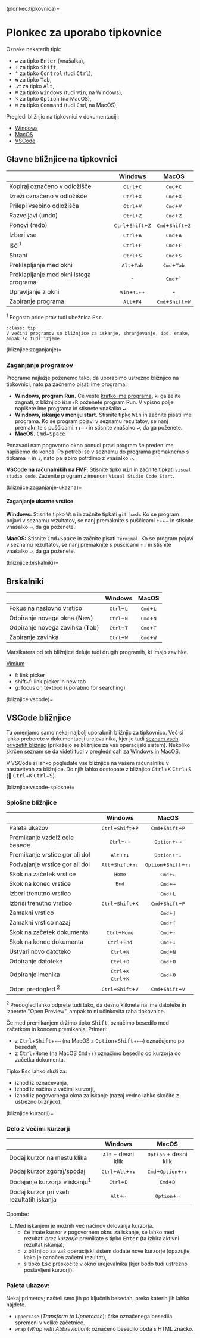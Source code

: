 (plonkec:tipkovnica)=
# Plonkec za uporabo tipkovnice

Oznake nekaterih tipk:
- <kbd>↵</kbd> za tipko <kbd>Enter</kbd> (vnašalka), 
- <kbd>⇧</kbd> za tipko <kbd>Shift</kbd>, 
- <kbd>⌃</kbd> za tipko <kbd>Control</kbd> (tudi <kbd>Ctrl</kbd>),
- <kbd>↹</kbd> za tipko <kbd>Tab</kbd>,
- <kbd>⎇</kbd> za tipko <kbd>Alt</kbd>,
- <kbd>⊞</kbd> za tipko <kbd>Windows</kbd> (tudi <kbd>Win</kbd>, na Windows),
- <kbd>⌥</kbd> za tipko <kbd>Option</kbd> (na MacOS),
- <kbd>⌘</kbd> za tipko <kbd>Command</kbd>  (tudi <kbd>Cmd</kbd>, na MacOS),


Pregledi bližnjic na tipkovnici v dokumentaciji:

- [Windows](https://support.microsoft.com/en-us/windows/keyboard-shortcuts-in-windows-dcc61a57-8ff0-cffe-9796-cb9706c75eec)
- [MacOS](https://support.apple.com/en-gb/102650)
- [VSCode](https://code.visualstudio.com/docs/getstarted/keybindings#_keyboard-shortcuts-reference)

## Glavne bližnjice na tipkovnici

|                                          | Windows                                       |  MacOS                                       |
|:-----------------------------------------|:---------------------------------------------:|:--------------------------------------------:|
| Kopiraj označeno v odložišče             | <kbd>Ctrl</kbd>+<kbd>C</kbd>                  | <kbd>Cmd</kbd>+<kbd>C</kbd>                  |
| Izreži označeno v odložišče              | <kbd>Ctrl</kbd>+<kbd>X</kbd>                  | <kbd>Cmd</kbd>+<kbd>X</kbd>                  |
| Prilepi vsebino odložišča                | <kbd>Ctrl</kbd>+<kbd>V</kbd>                  | <kbd>Cmd</kbd>+<kbd>V</kbd>                  |
| Razveljavi (undo)                        | <kbd>Ctrl</kbd>+<kbd>Z</kbd>                  | <kbd>Cmd</kbd>+<kbd>Z</kbd>                  |
| Ponovi (redo)                            | <kbd>Ctrl</kbd>+<kbd>Shift</kbd>+<kbd>Z</kbd> | <kbd>Cmd</kbd>+<kbd>Shift</kbd>+<kbd>Z</kbd> |
| Izberi vse                               | <kbd>Ctrl</kbd>+<kbd>A</kbd>                  | <kbd>Cmd</kbd>+<kbd>A</kbd>                  |
| Išči<sup>1</sup>                         | <kbd>Ctrl</kbd>+<kbd>F</kbd>                  | <kbd>Cmd</kbd>+<kbd>F</kbd>                  |
| Shrani                                   | <kbd>Ctrl</kbd>+<kbd>S</kbd>                  | <kbd>Cmd</kbd>+<kbd>S</kbd>                  |
| Preklapljanje med okni                   | <kbd>Alt</kbd>+<kbd>Tab</kbd>                 | <kbd>Cmd</kbd>+<kbd>Tab</kbd>                |
| Preklapljanje med okni istega programa   | -                                             | <kbd>Cmd</kbd>+<kbd>`</kbd>                  |
| Upravljanje z okni                       | <kbd>Win</kbd>+<kbd>↑↓←→</kbd>                | - |
| Zapiranje programa                       | <kbd>Alt</kbd>+<kbd>F4</kbd>                  | <kbd>Cmd</kbd>+<kbd>Shift</kbd>+<kbd>W</kbd> |

<sup>1</sup> Pogosto pride prav tudi ubežnica <kbd>Esc</kbd>.

`````{admonition} Nasvet za operacijski sistem MacOS
:class: tip
V večini programov so bližnjice za iskanje, shranjevanje, ipd. enake, ampak so tudi izjeme.
`````

(bliznjice:zaganjanje)=
### Zaganjanje programov

Programe najlažje poženemo tako, da uporabimo ustrezno bližnjico na tipkovnici, nato pa začnemo pisati ime programa.

* **Windows, program Run.** Če veste [kratko ime programa](https://shortcutkeys.net/run-windows-programs-components-short-names/), 
  ki ga želite zagnati, z bližnjico <kbd>Win</kbd>+<kbd>R</kbd> poženete program Run. V vpisno polje napišete ime programa in stisnete vnašalko <kbd>↵</kbd>.
* **Windows, iskanje v meniju start.** Stisnite tipko <kbd>Win</kbd> in začnite pisati ime programa. Ko se program pojavi v seznamu rezultatov,
  se nanj premaknite s puščicami <kbd>↑↓←→</kbd> in stisnite vnašalko <kbd>↵</kbd>, da ga poženete.
* **MacOS.** <kbd>Cmd</kbd>+<kbd>Space</kbd>

Ponavadi nam pogovorno okno ponudi pravi program še preden ime napišemo do konca.
Po potrebi se v seznamu do programa premaknemo s tipkama <kbd>↑</kbd> in <kbd>↓</kbd>, nato pa izbiro potrdimo z vnašalko <kbd>↵</kbd>.

**VSCode na računalnikih na FMF**: Stisnite tipko <kbd>Win</kbd> in začnite tipkati `visual studio code`.
Zaženite program z imenom `Visual Studio Code Start`.

(bliznjice:zaganjanje-ukazna)=
#### Zaganjanje ukazne vrstice

**Windows:** Stisnite tipko <kbd>Win</kbd> in začnite tipkati `git bash`. Ko se program pojavi v seznamu rezultatov,
  se nanj premaknite s puščicami <kbd>↑↓←→</kbd> in stisnite vnašalko <kbd>↵</kbd>, da ga poženete.

**MacOS:** Stisnite <kbd>Cmd</kbd>+<kbd>Space</kbd> in začnite pisati `Terminal`. 
Ko se program pojavi v seznamu rezultatov, se nanj premaknite s puščicami <kbd>↑↓</kbd> in stisnite vnašalko <kbd>↵</kbd>, da ga poženete.


(bliznjice:brskalniki)=
## Brskalniki

|                                          | Windows                                       |  MacOS                                       |
|:-----------------------------------------|:---------------------------------------------:|:--------------------------------------------:|
| Fokus na naslovno vrstico                | <kbd>Ctrl</kbd>+<kbd>L</kbd>                  | <kbd>Cmd</kbd>+<kbd>L</kbd>                  |
| Odpiranje novega okna (**N**ew)          | <kbd>Ctrl</kbd>+<kbd>N</kbd>                  | <kbd>Cmd</kbd>+<kbd>N</kbd>                  |
| Odpiranje novega zavihka (**T**ab)       | <kbd>Ctrl</kbd>+<kbd>T</kbd>                  | <kbd>Cmd</kbd>+<kbd>T</kbd>                  |
| Zapiranje zavihka                        | <kbd>Ctrl</kbd>+<kbd>W</kbd>                  | <kbd>Cmd</kbd>+<kbd>W</kbd>                  |

Marsikatera od teh bližnjice deluje tudi drugih programih, ki imajo zavihke.

[Vimium](https://vimium.github.io)
- f: link picker
- shift+f: link picker in new tab
- g: focus on textbox (uporabno for searching)

(bliznjice:vscode)=
## VSCode bližnjice

Tu omenjamo samo nekaj najbolj uporabnih bližnjic za tipkovnico. Več si lahko preberete v dokumentaciji urejevalnika, kjer je tudi [seznam vseh privzetih bližnjic](https://code.visualstudio.com/docs/getstarted/keybindings#_default-keyboard-shortcuts) (prikažejo se bližnjice za vaš operacijski sistem). Nekoliko skrčen seznam se da videti tudi v preglednicah za [Windows](https://code.visualstudio.com/shortcuts/keyboard-shortcuts-windows.pdf) in [MacOS](https://code.visualstudio.com/shortcuts/keyboard-shortcuts-macos.pdf).

V VSCode si lahko pogledate vse bližnjice na vašem računalniku v nastavitvah za bližnjice. 
Do njih lahko dostopate z bližnjico <kbd>Ctrl</kbd>+<kbd>K</kbd> <kbd>Ctrl</kbd>+<kbd>S</kbd> (🍎 <kbd>Ctrl</kbd>+<kbd>K</kbd> <kbd>Ctrl</kbd>+<kbd>S</kbd>).

(bliznjice:vscode-splosne)=
### Splošne bližnjice

|                                | Windows                                                   |  MacOS                                           |
|:-------------------------------|:---------------------------------------------------------:|:------------------------------------------------:|
| Paleta ukazov                  | <kbd>Ctrl</kbd>+<kbd>Shift</kbd>+<kbd>P</kbd>             | <kbd>Cmd</kbd>+<kbd>Shift</kbd>+<kbd>P</kbd>     |
| Premikanje vzdolž cele besede  | <kbd>Ctrl</kbd>+<kbd>←→</kbd>                             | <kbd>Option</kbd>+<kbd>←→</kbd>                  |
| Premikanje vrstice gor ali dol | <kbd>Alt</kbd>+<kbd>↑↓</kbd>                              | <kbd>Option</kbd>+<kbd>↑↓</kbd>                  |
| Podvajanje vrstice gor ali dol | <kbd>Alt</kbd>+<kbd>Shift</kbd>+<kbd>↑↓</kbd>             | <kbd>Option</kbd>+<kbd>Shift</kbd>+<kbd>↑↓</kbd> |
| Skok na začetek vrstice        | <kbd>Home</kbd>                                           | <kbd>Cmd</kbd>+<kbd>←</kbd>                      |
| Skok na konec vrstice          | <kbd>End</kbd>                                            | <kbd>Cmd</kbd>+<kbd>→</kbd>                      |
| Izberi trenutno vrstico        |                                                           | <kbd>Cmd</kbd>+<kbd>L</kbd>                      |
| Izbriši trenutno vrstico       | <kbd>Ctrl</kbd>+<kbd>Shift</kbd>+<kbd>K</kbd>             | <kbd>Cmd</kbd>+<kbd>Shift</kbd>+<kbd>P</kbd>     |
| Zamakni vrstico                |                                                           | <kbd>Cmd</kbd>+<kbd>]</kbd>                      |
| Zamakni vrstico nazaj          |                                                           | <kbd>Cmd</kbd>+<kbd>[</kbd>                      |
| Skok na začetek dokumenta      | <kbd>Ctrl</kbd>+<kbd>Home</kbd>                           | <kbd>Cmd</kbd>+<kbd>↑</kbd>                      |
| Skok na konec dokumenta        | <kbd>Ctrl</kbd>+<kbd>End</kbd>                            | <kbd>Cmd</kbd>+<kbd>↓</kbd>                      |
| Ustvari novo datoteko          | <kbd>Ctrl</kbd>+<kbd>N</kbd>                              | <kbd>Cmd</kbd>+<kbd>N</kbd>                      |
| Odpiranje datoteke             | <kbd>Ctrl</kbd>+<kbd>O</kbd>                              | <kbd>Cmd</kbd>+<kbd>O</kbd>                      |
| Odpiranje imenika              | <kbd>Ctrl</kbd>+<kbd>K</kbd> <kbd>Ctrl</kbd>+<kbd>K</kbd> | <kbd>Cmd</kbd>+<kbd>O</kbd>                      |
| Odpri predogled <sup>2</sup>   | <kbd>Ctrl</kbd>+<kbd>Shift</kbd>+<kbd>V</kbd>             | <kbd>Cmd</kbd>+<kbd>Shift</kbd>+<kbd>V</kbd>     |

<sup>2</sup> Predogled lahko odprete tudi tako, da desno kliknete na ime datoteke in izberete "Open Preview", ampak to ni učinkovita raba tipkovnice.

Če med premikanjem držimo tipko <kbd>Shift</kbd>, označimo besedilo med začetkom in koncem premikanja.
Primeri: 
- z <kbd>Ctrl</kbd>+<kbd>Shift</kbd>+<kbd>←→</kbd> (na MacOS z <kbd>Option</kbd>+<kbd>Shift</kbd>+<kbd>←→</kbd>) označujemo po besedah,
- z <kbd>Ctrl</kbd>+<kbd>Home</kbd> (na MacOS <kbd>Cmd</kbd>+<kbd>↑</kbd>) označimo besedilo od kurzorja do začetka dokumenta.

Tipko <kbd>Esc</kbd> lahko služi za:
- izhod iz označevanja,
- izhod iz načina z večimi kurzorji,
- izhod iz pogovornega okna za iskanje (nazaj vedno lahko skočite z ustrezno bližnjico).

(bliznjice:kurzorji)=
### Delo z večimi kurzorji

|                                          | Windows                                       |  MacOS                                           |
|:-----------------------------------------|:---------------------------------------------:|:------------------------------------------------:|
| Dodaj kurzor na mestu klika              | <kbd>Alt</kbd> + desni klik                   | <kbd>Option</kbd> + desni klik                   |
| Dodaj kurzor zgoraj/spodaj               | <kbd>Ctrl</kbd>+<kbd>Alt</kbd>+<kbd>↑↓</kbd>  | <kbd>Cmd</kbd>+<kbd>Option</kbd>+<kbd>↑↓</kbd>   |
| Dodajanje kurzorja v iskanju<sup>1</sup> | <kbd>Ctrl</kbd>+<kbd>D</kbd>                  | <kbd>Cmd</kbd>+<kbd>D</kbd>                      |
| Dodaj kurzor pri vseh rezultatih iskanja | <kbd>Alt</kbd>+<kbd>↵</kbd>                   | <kbd>Option</kbd>+<kbd>↵</kbd>                   |

Opombe:
1. Med iskanjem je možnih več načinov delovanja kurzorja.
    - če imate kurzor v pogovornem oknu za iskanje, se lahko med rezultati _brez kurzorja_ premikate s tipko <kbd>Enter</kbd> (ta izbira aktivni rezultat iskanja),
    - z bližnjico za vaš operacijski sistem dodate nove kurzorje (opazujte, kako je označen začetni rezultat),
    - s tipko <kbd>Esc</kbd> preskočite v okno urejevalnika (kjer bodo tudi ustrezno postavljeni kurzorji).


### Paleta ukazov:

Nekaj primerov; našteli smo jih po ključnih besedah, preko katerih jih lahko najdete.

- `uppercase` (_Transform to Uppercase_): črke označenega besedila spremeni v velike začetnice.
- `wrap` (_Wrap with Abbreviation_):  označeno besedilo obda s HTML značko.